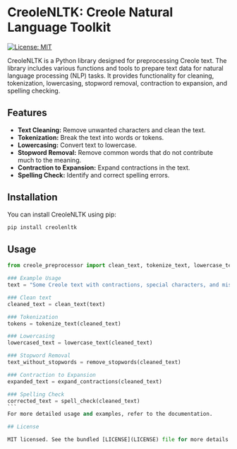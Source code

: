 # CreoleNLTK: Creole Natural Language Toolkit

[![License: MIT](https://img.shields.io/badge/License-MIT-yellow.svg)](https://opensource.org/licenses/MIT)

CreoleNLTK is a Python library designed for preprocessing Creole text. The library includes various functions and tools to prepare text data for natural language processing (NLP) tasks. It provides functionality for cleaning, tokenization, lowercasing, stopword removal, contraction to expansion, and spelling checking.

## Features

- **Text Cleaning:** Remove unwanted characters and clean the text.
- **Tokenization:** Break the text into words or tokens.
- **Lowercasing:** Convert text to lowercase.
- **Stopword Removal:** Remove common words that do not contribute much to the meaning.
- **Contraction to Expansion:** Expand contractions in the text.
- **Spelling Check:** Identify and correct spelling errors.

## Installation

You can install CreoleNLTK using pip:

```bash
pip install creolenltk
```

## Usage

````python
from creole_preprocessor import clean_text, tokenize_text, lowercase_text, remove_stopwords, expand_contractions, spell_check

### Example Usage
text = "Some Creole text with contractions, special characters, and misspellings."

### Clean text
cleaned_text = clean_text(text)

### Tokenization
tokens = tokenize_text(cleaned_text)

### Lowercasing
lowercased_text = lowercase_text(cleaned_text)

### Stopword Removal
text_without_stopwords = remove_stopwords(cleaned_text)

### Contraction to Expansion
expanded_text = expand_contractions(cleaned_text)

### Spelling Check
corrected_text = spell_check(cleaned_text)
```
For more detailed usage and examples, refer to the documentation.

## License

MIT licensed. See the bundled [LICENSE](LICENSE) file for more details.

